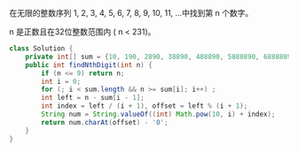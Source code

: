 在无限的整数序列 1, 2, 3, 4, 5, 6, 7, 8, 9, 10, 11, ...中找到第 n 个数字。

n 是正数且在32位整数范围内 ( n < 231)。


```Java
class Solution {
    private int[] sum = {10, 190, 2890, 38890, 488890, 5888890, 68888890, 788888890};
    public int findNthDigit(int n) {
        if (n <= 9) return n;
        int i = 0;
        for (; i < sum.length && n >= sum[i]; i++) ;
        int left = n - sum[i - 1];
        int index = left / (i + 1), offset = left % (i + 1);
        String num = String.valueOf((int) Math.pow(10, i) + index);
        return num.charAt(offset) - '0';
    }
}
```